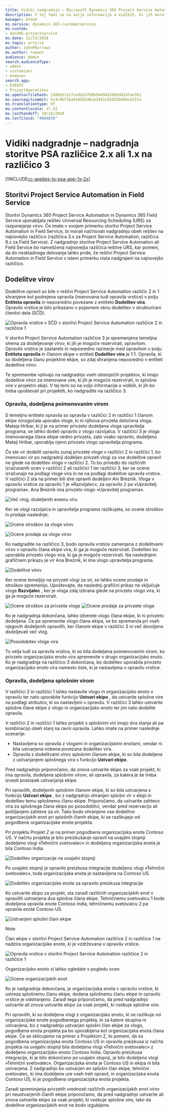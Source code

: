 ```yaml
---
title: Vidiki nadgradnje – Microsoft Dynamics 365 Project Service Automation različice 2.x ali 1.x na različico 3
description: V tej temi so na voljo informacije o vidikih, ki jih morate upoštevati pri nadgradnji storitve Project Service Automation različice 2.x ali 1.x na različico 3.
manager: kfend
ms.service: dynamics-365-customerservice
ms.custom:
- dyn365-projectservice
ms.date: 11/13/2018
ms.topic: article
author: JohnPBurrows
ms.author: rumant
audience: Admin
search.audienceType:
- admin
- customizer
- enduser
search.app:
- D365PS
- ProjectOperations
ms.openlocfilehash: 19d6d312c7cedd2d7b9b5649452b85dd24fae761
ms.sourcegitcommit: 5c4c9bf3ba018562d6cb3443c01d550489c415fa
ms.translationtype: HT
ms.contentlocale: sl-SI
ms.lasthandoff: 10/16/2020
ms.locfileid: "4084836"
---
```

# <a name="upgrade-considerations---psa-version-2x-or-1x-to-version-3"></a>Vidiki nadgradnje – nadgradnja storitve PSA različice 2.x ali 1.x na različico 3
[!INCLUDE[cc-applies-to-psa-app-1x-2x](../includes/cc-applies-to-psa-app-1x-2x.md)]

## <a name="project-service-automation-and-field-service"></a>Storitvi Project Service Automation in Field Service
Storitvi Dynamics 365 Project Service Automation in Dynamics 365 Field Service uporabljata rešitev Universal Resourcing Scheduling (URS) za razporejanje virov. Če imate v svojem primerku storitvi Project Service Automation in Field Service, bi morali načrtovati nadgradnjo obeh rešitev na najnovejšo različico (različica 3.x za Project Service Automation, različica 8.x za Field Service). Z nadgradnjo storitve Project Service Automation ali Field Service bo nameščena najnovejša različica rešitve URS, kar pomeni, da do neskladnega delovanja lahko pride, če rešitvi Project Service Automation in Field Service v istem primerku nista nadgrajeni na najnovejšo različico.

## <a name="resource-assignments"></a>Dodelitve virov
Dodelitve opravil so bile v rešitvi Project Service Automation različic 2 in 1 shranjene kot podrejena opravila (imenovana tudi opravila vrstice) v polju **Entiteta opravila** in neposredno povezane z entiteto **Dodelitev vira**. Opravilo vrstice je bilo prikazano v pojavnem oknu dodelitev v strukturirani členitvi dela (SČD).

![Opravila vrstice v SČD v storitvi Project Service Automation različice 2 in različice 1](media/upgrade-line-task-01.png)

V storitvi Project Service Automation različice 3 je spremenjena temeljna shema za dodeljevanje virov, ki jih je mogoče rezervirati, opravilom. Opravilo vrstice je zastarelo in neposredno razmerje med opravilom v polju **Entiteta opravila** in članom ekipe v entiteti **Dodelitev vira** je 1:1. Opravila, ki so dodeljena članu projektne ekipe, so zdaj shranjena neposredno v entiteti dodelitve virov.  

Te spremembe vplivajo na nadgradnjo vseh obstoječih projektov, ki imajo dodelitve virov za imenovane vire, ki jih je mogoče rezervirati, in splošne vire v projektni ekipi. V tej temi so na voljo informacije o vidikih, ki jih bo treba upoštevati pri projektih, ko nadgradite na različico 3. 

### <a name="tasks-assigned-to-named-resources"></a>Opravila, dodeljena poimenovanim virom
S temeljno entiteto opravila so opravila v različici 2 in različici 1 članom ekipe omogočala uporabo vloge, ki ni njihova privzeta določena vloga. Mateja Hribar, ki ji je na primer privzeto dodeljena vloga upravitelja programa, se lahko dodeli opravilo z vlogo razvijalca. V različici 3 je vloga imenovanega člana ekipe vedno privzeta, zato vsako opravilo, dodeljeno Mateji Hribar, uporablja njeno privzeto vlogo upravitelja programa.

Če ste vir dodelili opravilu zunaj privzete vloge v različici 2 in različici 1, bo imenovani vir po nadgradnji dodeljen privzeti vlogi za vse dodelitve opravil ne glede na dodelitev vloge v različici 2. To bo privedlo do različnih izračunanih ocen v različici 2 ali različici 1 ter različici 3, ker se ocene izračunajo na podlagi vloge vira in ne na podlagi dodelitve opravila vrstice. V različici 2 sta na primer bili dve opravili dodeljeni Ani Breznik. Vloga v opravilu vrstice za opravilo 1 je »Razvijalec«, za opravilo 2 pa »Upravitelj programa«. Ana Breznik ima privzeto vlogo »Upravitelj programa«.

![Več vlog, dodeljenih enemu viru](media/upgrade-multiple-roles-02.png)

Ker se vlogi razvijalca in upravitelja programa razlikujeta, so ocene stroškov in prodaje naslednje:

![Ocene stroškov za vloge virov](media/upggrade-cost-estimates-03.png)

![Ocene prodaje za vloge virov](media/upgrade-sales-estimates-04.png)

Ko nadgradite na različico 3, bodo opravila vrstice zamenjana z dodelitvami virov v opravilu člana ekipe vira, ki ga je mogoče rezervirati. Dodelitev bo uporabila privzeto vlogo vira, ki ga je mogoče rezervirati. Na naslednjem grafičnem prikazu je vir Ana Breznik, ki ima vlogo upravitelja programa.

![Dodelitve virov](media/resource-assignment-v2-05.png)

Ker ocene temeljijo na privzeti vlogi za vir, se lahko ocene prodaje in stroškov spremenijo. Upoštevajte, da naslednji grafični prikaz ne vključuje vloge **Razvijalec** , ker je vloga zdaj izbrana glede na privzeto vlogo vira, ki ga je mogoče rezervirati.

![Ocene stroškov za privzete vloge](media/resource-assignment-cost-estimate-06.png)
![Ocene prodaje za privzete vloge](media/resource-assignment-sales-estimate-07.png)

Ko je nadgradnja dokončana, lahko izberete vlogo člana ekipe, ki ni privzeto dodeljena. Če pa spremenite vlogo člana ekipe, se bo spremenila pri vseh njegovih dodeljenih opravilih, ker članom ekipe v različici 3 ni več dovoljeno dodeljevati več vlog.

![Posodobitev vloge vira](media/resource-role-assignment-08.png)

To velja tudi za opravila vrstice, ki so bila dodeljena poimenovanim virom, ko privzeto organizacijsko enoto vira spremenite v drugo organizacijsko enoto. Ko je nadgradnja na različico 3 dokončana, bo dodelitev uporabila privzeto organizacijsko enoto vira namesto tiste, ki je nastavljena v opravilu vrstice.

### <a name="tasks-assigned-to-generic-resources"></a>Opravila, dodeljena splošnim virom
V različici 2 in različici 1 lahko nastavite vlogo in organizacijsko enoto v opravilu ter nato uporabite funkcijo **Ustvari ekipo** , da ustvarite splošne vire na podlagi atributov, ki so nastavljeni v opravilu. V različici 3 lahko ustvarite splošne člane ekipe z vlogo in organizacijsko enoto ter jim nato dodelite opravila.

V različici 2 in različici 1 lahko projekti s splošnimi viri imajo dva stanja ali pa kombinacijo obeh stanj na ravni opravila. Lahko imate na primer naslednje scenarije:

- Nastavljena so opravila z vlogami in organizacijskimi enotami, vendar ni bila ustvarjena nobena povezana dodelitev vira.
- Opravila z dodelitvami virov splošnim članom ekipe, ki so bila dodeljena z ustvarjanjem splošnega vira s funkcijo **Ustvari ekipo**.

Pred nadgradnjo priporočamo, da znova ustvarite ekipo za vsak projekt, ki ima opravila, dodeljena splošnim virom, ali opravila, za katera je še treba izvesti postopek ustvarjanja ekipe.

Pri opravilih, dodeljenih splošnim članom ekipe, ki so bila ustvarjena s funkcijo **Ustvari ekipo** , bo z nadgradnjo ohranjen splošni vir v ekipi in dodelitev temu splošnemu članu ekipe. Priporočamo, da ustvarite zahtevo vira za splošnega člana ekipe po posodobitvi, vendar pred rezervacijo ali pošiljanjem zahteve za vir. Tako bodo ohranjene vse dodelitve organizacijskih enot pri splošnih članih ekipe, ki se razlikujejo od pogodbene organizacijske enote projekta.

Pri projektu Projekt Z je na primer pogodbena organizacijska enota Contoso US. V načrtu projekta je bilo preizkušanje opravil na uvajalni stopnji dodeljeno vlogi »Tehnični svetovalec« in dodeljena organizacijska enota je bila Contoso India.

![Dodelitev organizacije na uvajalni stopnji](media/org-unit-assignment-09.png)

Po uvajalni stopnji je opravilo preizkusa integracije dodeljeno vlogi »Tehnični svetovalec«, toda organizacijska enota je nastavljena na Contoso US.  

![Dodelitev organizacijske enote za opravilo preizkusa integracije](media/org-unit-generate-team-10.png)

Ko ustvarite ekipo za projekt, sta zaradi različnih organizacijskih enot v opravilih ustvarjena dva splošna člana ekipe. Tehničnemu svetovalcu 1 bodo dodeljena opravila enote Contoso India, tehničnemu svetovalcu 2 pa opravila enote Contoso US.  

![Ustvarjeni splošni člani ekipe](media/org-unit-assignments-multiple-resources-11.png)

> [!NOTE]
> Član ekipe v storitvi Project Service Automation različice 2 in različice 1 ne nadzira organizacijske enote, ki je vzdrževana v opravilu vrstice.

![Opravila vrstice v storitvi Project Service Automation različice 2 in različice 1](media/line-tasks-12.png)

Organizacijsko enoto si lahko ogledate v pogledu ocen. 

![Ocene organizacijskih enot](media/org-unit-estimates-view-13.png)
 
Ko je nadgradnja dokončana, je organizacijska enota v opravilu vrstice, ki ustreza splošnemu članu ekipe, dodana splošnemu članu ekipe in opravilo vrstice je odstranjeno. Zaradi tega priporočamo, da pred nadgradnjo ustvarite ali znova ustvarite ekipo za vsak projekt, ki vsebuje splošne vire.

Pri opravilih, ki so dodeljena vlogi z organizacijsko enoto, ki se razlikuje od organizacijske enote pogodbenega projekta, in za katere skupina ni ustvarjena, bo z nadgradnjo ustvarjen splošni član ekipe za vlogo, pogodbena enota projekta pa bo uporabljena kot organizacijska enota člana ekipe. Če se sklicujemo na primer s Projektom Z, to pomeni, da so pogodbena organizacijska enota Contoso US in opravila preizkusa iz načrta projekta na uvajalni stopnji bila dodeljena vlogi »Tehnični svetovalec« z dodeljeno organizacijsko enoto Contoso India. Opravilo preizkusa integracije, ki je bilo dokončano po uvajalni stopnji, je bilo dodeljeno vlogi »Tehnični svetovalec«. Organizacijska enota je Contoso US in ekipa ni bila ustvarjena. Z nadgradnjo bo ustvarjen en splošni član ekipe, tehnični svetovalec, ki ima dodeljene ure vseh treh opravil, in organizacijska enota Contoso US, ki je pogodbena organizacijska enota projekta.   
 
Zaradi spreminjanja privzetih vrednosti različnih organizacijskih enot virov pri neustvarjenih članih ekipe priporočamo, da pred nadgradnjo ustvarite ali znova ustvarite ekipo za vsak projekt, ki vsebuje splošne vire, tako da dodelitve organizacijskih enot ne bodo izgubljene.

